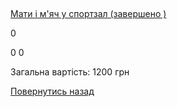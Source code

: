 ## 
[Мати і м&#39;яч у спортзал (завершено )](/info/for-grads/мати-і-мяч-у-спортзал/)

0

0
0

Загальна вартість: 1200 грн

<!-- <form action="/%D0%B4%D0%BB%D1%8F-%D0%B2%D0%B8%D0%BF%D1%83%D1%81%D0%BA%D0%BD%D0%B8%D0%BA%D1%96%D0%B2/%D0%BC%D0%B0%D1%82%D0%B8-%D1%96-%D0%BC%D1%8F%D1%87-%D1%83-%D1%81%D0%BF%D0%BE%D1%80%D1%82%D0%B7%D0%B0%D0%BB" class="donateform" enctype="multipart/form-data" method="post"><input id="Email" name="Email" placeholder="email@domain.com" type="email" value="" /><input id="Name" name="Name" placeholder="Вася Пупкін" type="text" value="" /><input type="number" id="Amount" name="Amount" placeholder="100 UAH" />
<input type="hidden" id="ProjectId" name="ProjectId" value="1183" />
<input type="hidden" id="Subscribe" name="Subscribe" value="fasle" />
<input type="submit" value="Зробити внесок" />
<input name='ufprt' type='hidden' value='626616CA657178F07725DCDEB078837E025517084ECDE54A565FBD8E907305C3FAEC972D7E327D0D17B3BE771BAD286526092949E371EE2F9B02491E381A3E8F698C396C33E16C578D424239A59D820F748F8A64EF3210F45CBF38C9E84EECE5BCBA3199679CE97A617B5907FE54244C6B8153FBE762FEBDF6DEF89B0E82C06B6DEE4DDBE2D36F4D4DD39DE0D123A0B4' /></form> -->

[Повернутись назад](/info/for-grads/)
